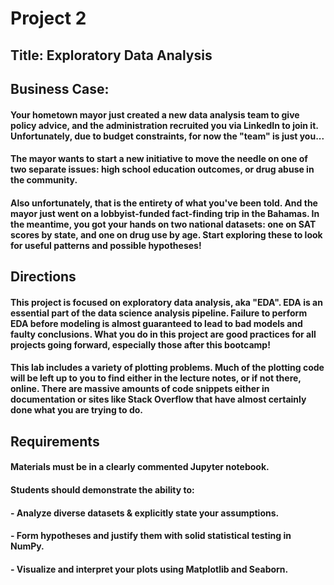 # Project 2

## Title: Exploratory Data Analysis


## Business Case:

#### Your hometown mayor just created a new data analysis team to give policy advice, and the administration recruited you via LinkedIn to join it. Unfortunately, due to budget constraints, for now the "team" is just you...

#### The mayor wants to start a new initiative to move the needle on one of two separate issues: high school education outcomes, or drug abuse in the community.

#### Also unfortunately, that is the entirety of what you've been told. And the mayor just went on a lobbyist-funded fact-finding trip in the Bahamas. In the meantime, you got your hands on two national datasets: one on SAT scores by state, and one on drug use by age. Start exploring these to look for useful patterns and possible hypotheses!

## Directions
#### This project is focused on exploratory data analysis, aka "EDA". EDA is an essential part of the data science analysis pipeline. Failure to perform EDA before modeling is almost guaranteed to lead to bad models and faulty conclusions. What you do in this project are good practices for all projects going forward, especially those after this bootcamp!

#### This lab includes a variety of plotting problems. Much of the plotting code will be left up to you to find either in the lecture notes, or if not there, online. There are massive amounts of code snippets either in documentation or sites like Stack Overflow that have almost certainly done what you are trying to do.

## Requirements
#### Materials must be in a clearly commented Jupyter notebook.

#### Students should demonstrate the ability to:

####      -   Analyze diverse datasets & explicitly state your assumptions.
####      -   Form hypotheses and justify them with solid statistical testing in NumPy.
####      -   Visualize and interpret your plots using Matplotlib and Seaborn.
